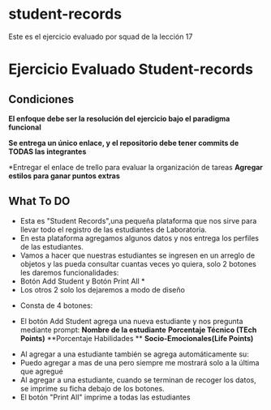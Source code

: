 # student-records
Este es el ejercicio evaluado por squad de la lección 17
# Ejercicio Evaluado Student-records

## Condiciones

**El enfoque debe ser la resolución del ejercicio bajo el paradigma funcional**

**Se entrega un único enlace, y el repositorio debe tener commits de TODAS las integrantes**

*Entregar el enlace de trello para evaluar la organización de tareas
**Agregar estilos para ganar puntos extras** 

## What To DO
* Esta es "Student Records",una pequeña plataforma que nos sirve para llevar todo el registro de las estudiantes de Laboratoria.
* En esta plataforma agregamos algunos datos y nos entrega los perfiles de las estudiantes.
* Vamos a hacer que nuestras estudiantes se ingresen en un arreglo de objetos y las pueda consultar cuantas veces yo quiera, solo 2 botones les daremos funcionalidades:
* Botón Add Student y Botón Print All *
* Los otros 2 solo los dejaremos a modo de diseño 
- Consta de 4 botones:
* El botón Add Student agrega una nueva estudiante y nos pregunta mediante prompt:
**Nombre de la estudiante**
**Porcentaje Técnico (TEch Points)**
**Porcentaje Habilidades ** 
**Socio-Emocionales(Life Points)**
- Al agregar a una estudiante también se agrega automáticamente su:
- Puedo agregar a mas de una pero siempre me mostrará solo a la última que agregué
- Al agregar a una estudiante, cuando se terminan de recoger los datos, se imprime su ficha debajo de los botones.
- El botón "Print All" imprime a todas las estudiantes



